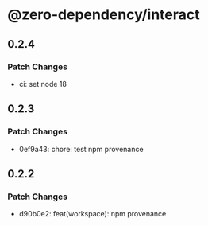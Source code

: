 # @zero-dependency/interact

## 0.2.4

### Patch Changes

- ci: set node 18

## 0.2.3

### Patch Changes

- 0ef9a43: chore: test npm provenance

## 0.2.2

### Patch Changes

- d90b0e2: feat(workspace): npm provenance
